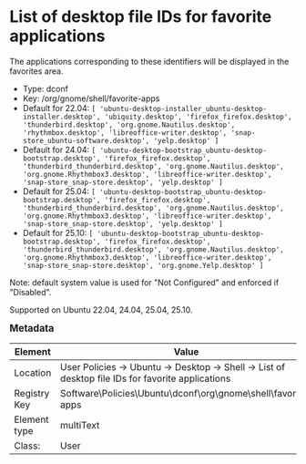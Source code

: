 # List of desktop file IDs for favorite applications

The applications corresponding to these identifiers will be displayed in the favorites area.

- Type: dconf
- Key: /org/gnome/shell/favorite-apps
- Default for 22.04: `[ 'ubuntu-desktop-installer_ubuntu-desktop-installer.desktop', 'ubiquity.desktop', 'firefox_firefox.desktop', 'thunderbird.desktop', 'org.gnome.Nautilus.desktop', 'rhythmbox.desktop', 'libreoffice-writer.desktop', 'snap-store_ubuntu-software.desktop', 'yelp.desktop' ]`
- Default for 24.04: `[ 'ubuntu-desktop-bootstrap_ubuntu-desktop-bootstrap.desktop', 'firefox_firefox.desktop', 'thunderbird_thunderbird.desktop', 'org.gnome.Nautilus.desktop', 'org.gnome.Rhythmbox3.desktop', 'libreoffice-writer.desktop', 'snap-store_snap-store.desktop', 'yelp.desktop' ]`
- Default for 25.04: `[ 'ubuntu-desktop-bootstrap_ubuntu-desktop-bootstrap.desktop', 'firefox_firefox.desktop', 'thunderbird_thunderbird.desktop', 'org.gnome.Nautilus.desktop', 'org.gnome.Rhythmbox3.desktop', 'libreoffice-writer.desktop', 'snap-store_snap-store.desktop', 'yelp.desktop' ]`
- Default for 25.10: `[ 'ubuntu-desktop-bootstrap_ubuntu-desktop-bootstrap.desktop', 'firefox_firefox.desktop', 'thunderbird_thunderbird.desktop', 'org.gnome.Nautilus.desktop', 'org.gnome.Rhythmbox3.desktop', 'libreoffice-writer.desktop', 'snap-store_snap-store.desktop', 'org.gnome.Yelp.desktop' ]`

Note: default system value is used for "Not Configured" and enforced if "Disabled".

Supported on Ubuntu 22.04, 24.04, 25.04, 25.10.



<span style="font-size: larger;">**Metadata**</span>

| Element      | Value            |
| ---          | ---              |
| Location     | User Policies -> Ubuntu -> Desktop -> Shell -> List of desktop file IDs for favorite applications    |
| Registry Key | Software\Policies\Ubuntu\dconf\org\gnome\shell\favorite-apps         |
| Element type | multiText |
| Class:       | User       |
